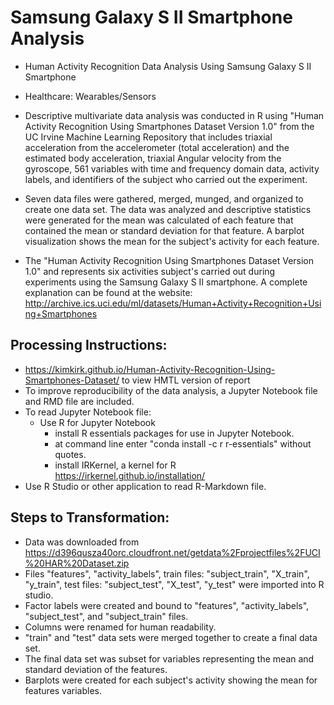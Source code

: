 # Samsung Galaxy S II Smartphone Analysis
- Human Activity Recognition Data Analysis Using Samsung Galaxy S II Smartphone

- Healthcare: Wearables/Sensors

- Descriptive multivariate data analysis was conducted in R using "Human Activity Recognition Using Smartphones Dataset Version 1.0" from the UC Irvine Machine Learning Repository that includes triaxial acceleration from the accelerometer (total acceleration) and the estimated body acceleration, triaxial Angular velocity from the gyroscope, 561 variables with time and frequency domain data, activity labels, and identifiers of the subject who carried out the experiment.

- Seven data files were gathered, merged, munged, and organized to create one data set. The data was analyzed and descriptive statistics were generated for the mean was calculated of each feature that contained the mean or standard deviation for that feature. A barplot visualization shows the mean for the subject's activity for each feature.

- The "Human Activity Recognition Using Smartphones Dataset Version 1.0" and represents six activities subject's carried out during experiments using the Samsung Galaxy S II smartphone. A complete explanation can be found at the website: http://archive.ics.uci.edu/ml/datasets/Human+Activity+Recognition+Using+Smartphones

## Processing Instructions:
- https://kimkirk.github.io/Human-Activity-Recognition-Using-Smartphones-Dataset/ to view HMTL version of report
- To improve reproducibility of the data analysis, a Jupyter Notebook file and RMD file are included.
- To read Jupyter Notebook file:
  - Use R for Jupyter Notebook
    - install R essentials packages for use in Jupyter Notebook.
    - at command line enter "conda install -c r r-essentials" without quotes.
    - install IRKernel, a kernel for R https://irkernel.github.io/installation/
- Use R Studio or other application to read R-Markdown file.

## Steps to Transformation:
- Data was downloaded from https://d396qusza40orc.cloudfront.net/getdata%2Fprojectfiles%2FUCI%20HAR%20Dataset.zip
- Files "features", "activity_labels", train files: "subject_train", "X_train", "y_train", test files: "subject_test", "X_test", "y_test" were imported into R studio. 
- Factor labels were created and bound to "features", "activity_labels", "subject_test", and "subject_train" files.
- Columns were renamed for human readability.
- "train" and "test" data sets were merged together to create a final data set.
- The final data set was subset for variables representing the mean and standard deviation of the features.
- Barplots were created for each subject's activity showing the mean for features variables. 
